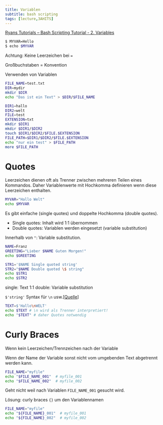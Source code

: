 ```yaml
---
title: Variablen
subtitle: bash scripting
tags: [lecture,3AHITS]
---
```


[Ryans Tutorials – Bash Scripting Tutorial - 2. Variables](https://ryanstutorials.net/bash-scripting-tutorial/bash-variables.php)

```sh
$ MYVAR=Hello
$ echo $MYVAR
```

Achtung: Keine Leerzeichen bei `=`

Großbuchstaben = Konvention

Verwenden von Variablen

```sh
FILE_NAME=test.txt
DIR=mydir
mkdir $DIR
echo "Das ist ein Text" > $DIR/$FILE_NAME
```



```bash
DIR1=hallo
DIR2=welt
FILE=test
EXTENSION=txt
mkdir $DIR1
mkdir $DIR1/$DIR2
touch $DIR1/$DIR2/$FILE.$EXTENSION
FILE_PATH=$DIR1/$DIR2/$FILE.$EXTENSION
echo "nur ein test" > $FILE_PATH
more $FILE_PATH
```



# Quotes

Leerzeichen dienen oft als Trenner zwischen mehreren Teilen eines Kommandos. Daher Variablenwerte mit Hochkomma definieren wenn diese Leerzeichen enthalten.

```bash
MYVAR="Hallo Welt"
echo $MYVAR
```

Es gibt einfache (single quotes) und doppelte Hochkomma (double quotes).

- Single quotes: Inhalt wird 1:1 übernommen
- Double quotes: Variablen werden eingesetzt (variable substitution)

Innerhalb von `"`: Variable substitution.

```sh
NAME=Franz
GREETING="Lieber $NAME Guten Morgen!"
echo $GREETING
```


```sh
STR1='$NAME Single quoted string'
STR2="$NAME Double quoted \$ string"
echo $STR1
echo $STR2
```

single: Text 1:1
double: Variable substitution

`$'string'` Syntax für `\n` usw.[[Quelle](https://stackoverflow.com/a/3182519)]

```sh
TEXT=$'Hallo\nWELT'
echo $TEXT # \n wird als Trenner interpretiert!
echo "$TEXT" # daher Quotes notwendig
```



# Curly Braces

Wenn kein Leerzeichen/Trennzeichen nach der Variable

Wenn der Name der Variable sonst nicht vom umgebenden Text abgetrennt werden kann.

```bash
FILE_NAME="myfile"
echo "$FILE_NAME_001"  # myfile_001
echo "$FILE_NAME_002"  # myfile_002
```


Geht nicht weil nach Variablen `FILE_NAME_001` gesucht wird.

Lösung: curly braces `{}` um den Variablennamen

```sh
FILE_NAME="myfile"
echo "${FILE_NAME}_001"  # myfile_001
echo "${FILE_NAME}_002"  # myfile_002
```

